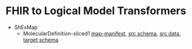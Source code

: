 # FHIR to Logical Model Transformers

* ShExMap
  * MolecularDefinition-sliced1 [map-manifest](map-manifest.yaml), [src schema](MolecularDefinition.shex), [src data](drug-metabolizer-ob.shex), [target schema](drug-metabolizer-ob.shex)
